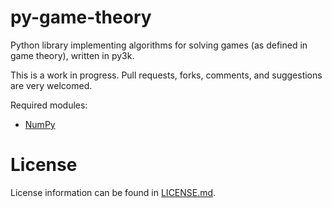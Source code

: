 py-game-theory
==============

Python library implementing algorithms for solving games (as defined in game theory), written in py3k.

This is a work in progress. Pull requests, forks, comments, and suggestions are very welcomed.

Required modules:

+ [NumPy](http://numpy.scipy.org/)

# License
License information can be found in [LICENSE.md](LICENSE.md).